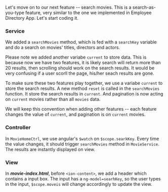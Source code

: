 Let's move on to our next feature -- search movies. This is a search-as-you-type feature, very similar to the one we implemented in 
Employee Directory App. Let's start coding it.

### Service

We added a ```searchMovies``` method, which is fed with a ```searchKey``` variable and do a search on movies' titles, directors and actors.

Please note we added another variabe ```current``` to store data. This is because now we have two features, it is likely search will return 
more than 20 results, then scrolling should work on the search results. It would be very confusing if a user scorll the page, his/her 
seach results are gone.

To make sure these two features play together, we use a variabe ```current``` to store the search results. A new method ```reset``` is called 
in the ```searchMovies``` function. It store the search results in ```current```.  And pagination is now acting on ```current``` movies 
rather than all ```movies``` data. 

We will keep this convention when adding other features -- each feature changes the value of ```current```, and pagination is on 
```current``` movies.

### Controller

In ```MovieHomeCtrl```, we use angular's ```$watch``` on ```$scope.searkKey```. Every time the value changes, it should trigger 
```searchMovies``` method in ```MovieService```. The results are instantly displayed on view.

### View

In ***movie-index.html***, before ```<ion-content>```, we add a header which contains a input box. The input has a ```ng-model=searhKey```, 
so the user types in the input, ```$scope.moveis``` will change accordingly to update the view.
